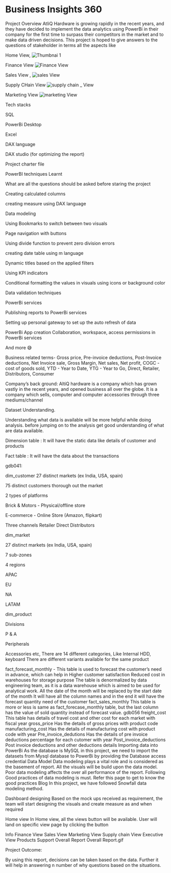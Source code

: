 Business Insights 360
=

Project Overview
AtliQ Hardware is growing rapidly in the recent years, and they have decided to implement the data analytics using PowerBi in their company for the first time to surpass their competitors in the market and to make data driven decisions. This project is hoped to give answers to the questions of stakeholder in terms all the aspects like 

Home View,
![Thumbnai 1](https://github.com/amit-bagade/BI-360/assets/160107089/93ddd352-06b1-4551-aba3-1cdfb954d1a6)

Finance View 
![Finance View](https://github.com/amit-bagade/BI-360/assets/160107089/a5f4f774-2072-4780-938c-cc2365263c85)

 Sales View , 
![sales View](https://github.com/amit-bagade/BI-360/assets/160107089/bf123446-a7d9-4fd4-9a71-03b0234f4613)

Supply CHain View
![supply chain _  View](https://github.com/amit-bagade/BI-360/assets/160107089/144142c0-fef8-4a16-85a5-4c310b6e9f9b)

Marketing View
![marketing View](https://github.com/amit-bagade/BI-360/assets/160107089/61637ce8-b1fd-4d9d-ad93-b4bebf842264)


Tech stacks

SQL

PowerBi Desktop

Excel

DAX language

DAX studio (for optimizing the report)

Project charter file

PowerBI techniques Learnt

What are all the questions should be asked before staring the project

Creating calculated columns

creating measure using DAX language

Data modeling

Using Bookmarks to switch between two visuals

Page navigation with buttons

Using divide function to prevent zero division errors

creating date table using m language

Dynamic titles based on the applied filters

Using KPI indicators

Conditional formatting the values in visuals using icons or background color

Data validation techniques

PowerBi services

Publishing reports to PowerBi services

Setting up personal gateway to set up the auto refresh of data

PowerBi App creation
Collaboration, workspace, access permissions in PowerBi services

And more 😅



Business related terms-
Gross price,
Pre-invoice deductions,
Post-Invoice deductions,
Net Invoice sale,
Gross Margin,
Net sales,
Net profit,
COGC - cost of goods sold,
YTD - Year to Date,
YTG - Year to Go,
Direct,
Retailer,
Distributors,
Consumer

Company’s back ground:
AltiQ hardware is a company which has grown vastly in the recent years, and opened business all over the globe. It is a company which sells, computer and computer accessories through three mediums/channel


Dataset Understanding.

Understanding what data is available will be more helpful while doing analysis. before jumping on to the analysis get good understanding of what are data available.

Dimension table : It will have the static data like details of customer and products

Fact table : It will have the data about the transactions

gdb041:

dim_customer
27 distinct markets (ex India, USA, spain)

75 distinct customers thorough out the market

2 types of platforms

Brick & Motors - Physical/offline store

E-commerce - Online Store (Amazon, flipkart)

Three channels
Retailer
Direct
Distributors

dim_market

27 distinct markets (ex India, USA, spain)

7 sub-zones

4 regions

APAC

EU

NA

LATAM

dim_product

Divisions

P & A

Peripherals

Accessories
etc, 
There are 14 different categories, Like Internal HDD, keyboard
There are different variants available for the same product

fact_forecast_monthly -
This table is used to forecast the customer’s need in advance, which can help in
Higher customer satisfaction
Reduced cost in warehouses for storage purpose
The table is denormalized by data engineering team, as it is a data warehouse which is aimed to be used for analytical work.
All the date of the month will be replaced by the start date of the month
It will have all the column names and in the end it will have the forecast quantity need of the customer
fact_sales_monthly
This table is more or less is same as fact_forecase_monthly table, but the last column has the value of sold quantity instead of forecast value.
gdb056
freight_cost
This table has details of travel cost and other cost for each market with fiscal year
gross_price
Has the details of gross prices with product code
manufacturing_cost
Has the details of manufacturing cost with product code with year
Pre_invoice_dedutions
Has the details of pre invoice deductions percentage for each cutomer with year
Post_invoice_deductions
Post invoice deductions and other deductions details
Importing data into PowerBi
As the database is MySQL in this project, we need to import the datasets from Mysql database to PowerBi by providing the Database access credential
Data Model
Data modeling plays a vital role and is considered as the basement of report. All the visuals will be build upon the data model.
Poor data modeling affects the over all performance of the report.
Following Good practices of data modeling is must. Refer this page to get to know the good practices Blog
In this project, we have followed Snowfall data modeling method.


Dashboard designing
Based on the mock ups received as requirement, the team will start designing the visuals and create measure as and when required

Home view
In Home view, all the views button will be available. User will land on specific view page by clicking the button

Info
Finance View
Sales View
Marketing View
Supply chain View
Executive View
Products
Support
Overall Report
Overall Report.gif


Project Outcome:

By using this report, decisions can be taken based on the data. Further it will help in answering n number of why questions based on the situations.

